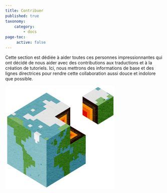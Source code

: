 ```yaml
---
title: Contribuer
published: true
taxonomy:
    category:
        - docs
page-toc:
     active: false
---
```


Cette section est dédiée à aider toutes ces personnes impressionnantes qui ont décidé de nous aider avec des contributions aux traductions et à la création de tutoriels.
Ici, nous mettrons des informations de base et des lignes directrices pour rendre cette collaboration aussi douce et indolore que possible.


![](contribute.png)
